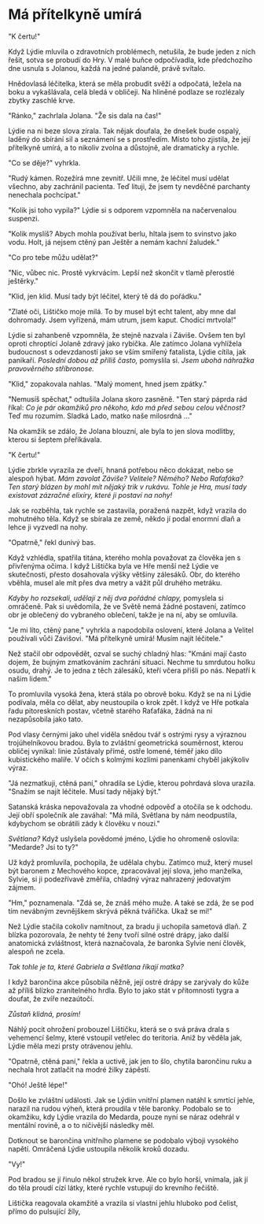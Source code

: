 # Má přítelkyně umírá

"K čertu!"

Když Lýdie mluvila o zdravotních problémech, netušila, že bude jeden z nich řešit, sotva se probudí do Hry. V malé buňce odpočívadla, kde předchozího dne usnula s Jolanou, každá na jedné palandě, právě svítalo.

Hnědovlasá léčitelka, která se měla probudit svěží a odpočatá, ležela na boku a vykašlávala, celá bledá v obličeji. Na hliněné podlaze se rozlézaly zbytky zaschlé krve.

"Ránko," zachrlala Jolana. "Že sis dala na čas!"

Lýdie na ni beze slova zírala. Tak nějak doufala, že dnešek bude ospalý, laděný do sbírání sil a seznámení se s prostředím. Místo toho zjistila, že její přítelkyně umírá, a to nikoliv zvolna a důstojně, ale dramaticky a rychle.

"Co se děje?" vyhrkla.

"Rudý kámen. Rozežírá mne zevnitř. Učili mne, že léčitel musí udělat všechno, aby zachránil pacienta. Teď lituji, že jsem ty nevděčné parchanty nenechala pochcípat."

"Kolik jsi toho vypila?" Lýdie si s odporem vzpomněla na načervenalou suspenzi.

"Kolik myslíš? Abych mohla používat berlu, hltala jsem to svinstvo jako vodu. Holt, já nejsem ctěný pan Ještěr a nemám kachní žaludek."

"Co pro tebe můžu udělat?"

"Nic, vůbec nic. Prostě vykrvácím. Lepší než skončit v tlamě přerostlé ještěrky."

"Klid, jen klid. Musí tady být léčitel, který tě dá do pořádku."

"Zlaté oči, Lištičko moje milá. To by musel být echt talent, aby mne dal dohromady. Jsem vyřízená, mám utrum, jsem kaput. Chodící mrtvola!"

Lýdie si zahanbeně vzpomněla, že stejně nazvala i Záviše. Ovšem ten byl oproti chroptící Jolaně zdravý jako rybička. Ale zatímco Jolana vyhlížela budoucnost s odevzdaností jako se vším smířený fatalista, Lýdie cítila, jak panikaří. *Poslední dobou až příliš často,* pomyslila si. *Jsem ubohá náhražka pravověrného stříbronose.*

"Klid," zopakovala nahlas. "Malý moment, hned jsem zpátky."

"Nemusíš spěchat," odtušila Jolana skoro zasněně. "Ten starý páprda rád říkal: *Co je pár okamžiků pro někoho, kdo má před sebou celou věčnost?* Teď mu rozumím. Sladká Lado, matko naše milosrdná ..."

Na okamžik se zdálo, že Jolana blouzní, ale byla to jen slova modlitby, kterou si šeptem přeříkávala.

"K čertu!"

Lýdie zbrkle vyrazila ze dveří, hnaná potřebou něco dokázat, nebo se alespoň hýbat. *Mám zavolat Záviše? Velitele? Němého? Nebo Raťafáka? Ten starý blázen by mohl mít nějaký trik v rukávu. Tohle je Hra, musí tady existovat zázračné elixíry, které ji postaví na nohy!*

Jak se rozběhla, tak rychle se zastavila, poražená nazpět, když vrazila do mohutného těla. Když se sbírala ze země, někdo jí podal enormní dlaň a lehce ji vyzvedl na nohy.

"Opatrně," řekl dunivý bas.

Když vzhlédla, spatřila titána, kterého mohla považovat za člověka jen s přivřenýma očima. I když Lištička byla ve Hře menší než Lýdie ve skutečnosti, přesto dosahovala výšky většiny zálesáků. Obr, do kterého vběhla, musel ale mít přes dva metry a vážit půl druhého metráku.

*Kdyby ho rozsekali, udělají z něj dva pořádné chlapy,* pomyslela si omráčeně. Pak si uvědomila, že ve Světě nemá žádné postavení, zatímco obr je oblečený do vybraného oblečení, takže je na ní, aby se omluvila.

"Je mi líto, ctěný pane," vyhrkla a napodobila oslovení, které Jolana a Velitel používali vůči Závišovi. "Má přítelkyně umírá! Musím najít léčitele."

Než stačil obr odpovědět, ozval se suchý chladný hlas: "Kmáni mají často dojem, že bujným zmatkováním zachrání situaci. Nechme tu smrdutou holku osudu, drahý. Je to jedna z těch zálesáků, kteří včera přišli po nás. Nepatří k našim lidem."

To promluvila vysoká žena, která stála po obrově boku. Když se na ni Lýdie podívala, měla co dělat, aby neustoupila o krok zpět. I když ve Hře potkala řadu pitoreskních postav, včetně starého Raťafáka, žádná na ni nezapůsobila jako tato.

Pod vlasy černými jako uhel viděla snědou tvář s ostrými rysy a výraznou trojúhelníkovou bradou. Byla to zvláštní geometrická souměrnost, kterou obličej vynikal: linie zůstávaly přímé, ostře lomené, téměř jako dílo kubistického malíře. V očích s kolmými kozlími panenkami chyběl jakýkoliv výraz.

"Já nezmatkuji, ctěná paní," ohradila se Lýdie, kterou pohrdavá slova urazila. "Snažím se najít léčitele. Musí tady nějaký být."

Satanská kráska nepovažovala za vhodné odpověď a otočila se k odchodu. Její obří společník ale zaváhal: "Má milá, Světlana by nám neodpustila, kdybychom se obrátili zády k člověku v nouzi."

*Světlana?* Když uslyšela povědomé jméno, Lýdie ho ohromeně oslovila: "Medarde? Jsi to ty?"

Už když promluvila, pochopila, že udělala chybu. Zatímco muž, který musel být baronem z Mechového kopce, zpracovával její slova, jeho manželka, Sylvie, si ji podezřívavě změřila, chladný výraz nahrazený jedovatým zájmem.

"Hm," poznamenala. "Zdá se, že znáš mého muže. A také se zdá, že se pod tím nevábným zevnějškem skrývá pěkná tvářička. Ukaž se mi!"

Než Lýdie stačila cokoliv namítnout, za bradu ji uchopila sametová dlaň. Z blízka pozorovala, že nehty té ženy tvoří silné ostré drápy, jako další anatomická zvláštnost, která naznačovala, že baronka Sylvie není člověk, alespoň ne zcela.

*Tak tohle je ta, které Gabriela a Světlana říkají matka?*

I když barončina akce působila něžně, její ostré drápy se zarývaly do kůže až příliš blízko zranitelného hrdla. Bylo to jako stát v přítomnosti tygra a doufat, že zvíře nezaútočí.

*Zůstaň klidná, prosím!*

Náhlý pocit ohrožení probouzel Lištičku, která se o svá práva drala s vehemencí šelmy, které vstoupil vetřelec do teritoria. Aniž by věděla jak, Lýdie měla mezi prsty otrávenou jehlu.

"Opatrně, ctěná paní," řekla a uctivě, jak jen to šlo, chytila barončinu ruku a nechala hrot zatlačit na modré žilky zápěstí.

"Ohó! Ještě lépe!"

Došlo ke zvláštní události. Jak se Lýdiin vnitřní plamen natáhl k smrtící jehle, narazil na rudou výheň, která proudila v těle baronky. Podobalo se to okamžiku, kdy Lýdie vrazila do Medarda, pouze nyní se náraz odehrál v mentální rovině, a o to ničivější následky měl.

Dotknout se barončina vnitřního plamene se podobalo výboji vysokého napětí. Omráčená Lýdie ustoupila několik kroků dozadu.

"Vy!"

Pod bradou se jí řinulo někol stružek krve. Ale co bylo horší, vnímala, jak jí do těla proudí cízí látky, které rychle vstupují do krevního řečiště.

Lištička reagovala okamžitě a vrazila si vlastní jehlu hluboko pod čelist, přímo do pulsující žíly,  